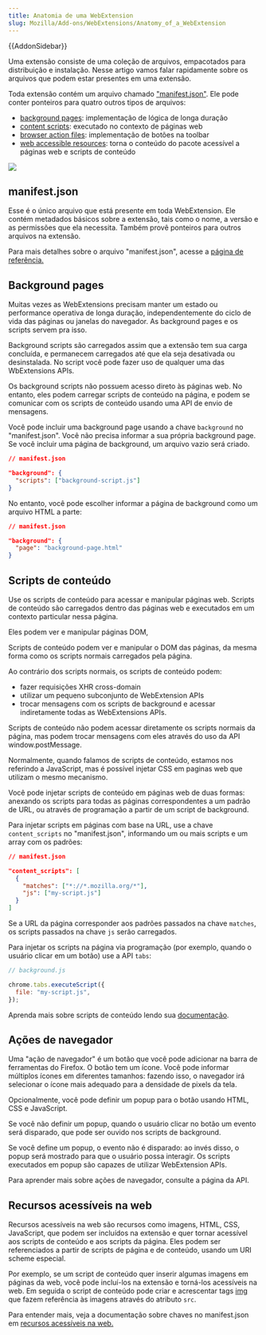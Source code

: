 ```yaml
---
title: Anatomia de uma WebExtension
slug: Mozilla/Add-ons/WebExtensions/Anatomy_of_a_WebExtension
---
```


{{AddonSidebar}}

Uma extensão consiste de uma coleção de arquivos, empacotados para distribuição e instalação. Nesse artigo vamos falar rapidamente sobre os arquivos que podem estar presentes em uma extensão.

Toda extensão contém um arquivo chamado ["manifest.json"](/pt-BR/docs/Mozilla/Add-ons/WebExtensions/Anatomy_of_a_WebExtension#manifest.json). Ele pode conter ponteiros para quatro outros tipos de arquivos:

- [background pages](/pt-BR/docs/Mozilla/Add-ons/WebExtensions/Anatomy_of_a_WebExtension#background_pages): implementação de lógica de longa duração
- [content scripts](/pt-BR/docs/Mozilla/Add-ons/WebExtensions/Anatomy_of_a_WebExtension#content_scripts): executado no contexto de páginas web
- [browser action files](/pt-BR/docs/Mozilla/Add-ons/WebExtensions/Anatomy_of_a_WebExtension#browser_actions): implementação de botões na toolbar
- [web accessible resources](/pt-BR/docs/Mozilla/Add-ons/WebExtensions/Anatomy_of_a_WebExtension#web_accessible_resources): torna o conteúdo do pacote acessível a páginas web e scripts de conteúdo

![](webextension-anatomy.svg)

## manifest.json

Esse é o único arquivo que está presente em toda WebExtension. Ele contém metadados básicos sobre a extensão, tais como o nome, a versão e as permissões que ela necessita. Também provê ponteiros para outros arquivos na extensão.

Para mais detalhes sobre o arquivo "manifest.json", acesse a [página de referência.](/pt-BR/docs/Mozilla/Add-ons/WebExtensions/manifest.json)

## Background pages

Muitas vezes as WebExtensions precisam manter um estado ou performance operativa de longa duração, independentemente do ciclo de vida das páginas ou janelas do navegador. As background pages e os scripts servem pra isso.

Background scripts são carregados assim que a extensão tem sua carga concluída, e permanecem carregados até que ela seja desativada ou desinstalada. No script você pode fazer uso de qualquer uma das WbExtensions APIs.

Os background scripts não possuem acesso direto às páginas web. No entanto, eles podem carregar scripts de conteúdo na página, e podem se comunicar com os scripts de conteúdo usando uma API de envio de mensagens.

Você pode incluir uma background page usando a chave `background` no "manifest.json". Você não precisa informar a sua própria background page. Se você incluir uma página de background, um arquivo vazio será criado.

```json
// manifest.json

"background": {
  "scripts": ["background-script.js"]
}
```

No entanto, você pode escolher informar a página de background como um arquivo HTML a parte:

```json
// manifest.json

"background": {
  "page": "background-page.html"
}
```

## Scripts de conteúdo

Use os scripts de conteúdo para acessar e manipular páginas web. Scripts de conteúdo são carregados dentro das páginas web e executados em um contexto particular nessa página.

Eles podem ver e manipular páginas DOM,

Scripts de conteúdo podem ver e manipular o DOM das páginas, da mesma forma como os scripts normais carregados pela página.

Ao contrário dos scripts normais, os scripts de conteúdo podem:

- fazer requisições XHR cross-domain
- utilizar um pequeno subconjunto de WebExtension APIs
- trocar mensagens com os scripts de background e acessar indiretamente todas as WebExtensions APIs.

Scripts de conteúdo não podem acessar diretamente os scripts normais da página, mas podem trocar mensagens com eles através do uso da API window\.postMessage.

Normalmente, quando falamos de scripts de conteúdo, estamos nos referindo a JavaScript, mas é possível injetar CSS em paginas web que utilizam o mesmo mecanismo.

Você pode injetar scripts de conteúdo em páginas web de duas formas: anexando os scripts para todas as páginas correspondentes a um padrão de URL, ou através de programação a partir de um script de background.

Para injetar scripts em páginas com base na URL, use a chave `content_scripts` no "manifest.json", informando um ou mais scripts e um array com os padrões:

```json
// manifest.json

"content_scripts": [
  {
    "matches": ["*://*.mozilla.org/*"],
    "js": ["my-script.js"]
  }
]
```

Se a URL da página corresponder aos padrões passados na chave `matches`, os scripts passados na chave `js` serão carregados.

Para injetar os scripts na página via programação (por exemplo, quando o usuário clicar em um botão) use a API `tabs`:

```js
// background.js

chrome.tabs.executeScript({
  file: "my-script.js",
});
```

Aprenda mais sobre scripts de conteúdo lendo sua [documentação](/pt-BR/docs/Mozilla/Add-ons/SDK/Guides/Content_Scripts).

## Ações de navegador

Uma "ação de navegador" é um botão que você pode adicionar na barra de ferramentas do Firefox. O botão tem um ícone. Você pode informar múltiplos ícones em diferentes tamanhos: fazendo isso, o navegador irá selecionar o ícone mais adequado para a densidade de pixels da tela.

Opcionalmente, você pode definir um popup para o botão usando HTML, CSS e JavaScript.

Se você não definir um popup, quando o usuário clicar no botão um evento será disparado, que pode ser ouvido nos scripts de background.

Se você define um popup, o evento não é disparado: ao invés disso, o popup será mostrado para que o usuário possa interagir. Os scripts executados em popup são capazes de utilizar WebExtension APIs.

Para aprender mais sobre ações de navegador, consulte a página da API.

## Recursos acessíveis na web

Recursos acessíveis na web são recursos como imagens, HTML, CSS, JavaScript, que podem ser incluídos na extensão e quer tornar acessível aos scripts de conteúdo e aos scripts da página. Eles podem ser referenciados a partir de scripts de página e de conteúdo, usando um URI scheme especial.

Por exemplo, se um script de conteúdo quer inserir algumas imagens em páginas da web, você pode incluí-los na extensão e torná-los acessíveis na web. Em seguida o script de conteúdo pode criar e acrescentar tags [img](/pt-BR/docs/Web/HTML/Element/img) que fazem referência às imagens através do atributo `src`.

Para entender mais, veja a documentação sobre chaves no manifest.json em [recursos acessíveis na web.](/pt-BR/docs/Mozilla/Add-ons/WebExtensions/manifest.json/web_accessible_resources)
